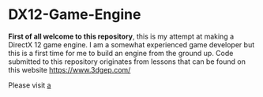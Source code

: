 # DX12-Game-Engine

**First of all welcome to this repository**, this is my attempt at making a DirectX 12 game engine. I am a somewhat experienced game developer but this is a first time for me to build an engine from the ground up. Code submitted to this repository originates from lessons that can be found on this website https://www.3dgep.com/

Please visit [a](https://github.com/lukarolak/DX12-Game-Engine/wiki/Stable-versions)
